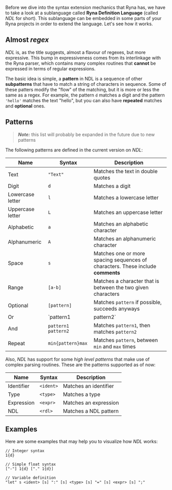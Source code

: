 Before we dive into the syntax extension mechanics that Ryna has, we have to take a look at a sublanguage called 
**Ryna Definition Language** (called *NDL* for short). This sublanguage can be embedded in some parts of your Ryna projects
in order to extend the language. Let's see how it works.

## Almost *regex*

*NDL* is, as the title suggests, almost a flavour of regexes, but more expressive. This bump in expressiveness comes from
its interlinkage with the Ryna parser, which contains many complex routines that **cannot** be expressed in terms of 
regular expressions. 

The basic idea is simple, a **pattern** in NDL is a sequence of other **subpatterns** that have to match a string of characters
in sequence. Some of these patters modify the "flow" of the matching, but it is more or less the same as a regex. For example, the
pattern `d` matches a digit and the pattern `'hello'` matches the text "hello", but you can also have **repeated** matches and **optional** ones.

## Patterns

> ***Note:*** this list will probably be expanded in the future due to new patterns

The following patterns are defined in the current version on *NDL*:

| Name             | Syntax              | Description                                       |
| ---------------- | ------------------- | ------------------------------------------------- |
| Text             | `"Text"`            | Matches the text in double quotes                 |
| Digit            | `d`                 | Matches a digit                                   |
| Lowercase letter | `l`                 | Matches a lowercase letter                        |
| Uppercase letter | `L`                 | Matches an uppercase letter                       |
| Alphabetic       | `a`                 | Matches an alphabetic character                   |
| Alphanumeric     | `A`                 | Matches an alphanumeric character                 |
| Space            | `s`                 | Matches one or more spacing sequences of characters. These include **comments** |
| Range            | `[a-b]`             | Matches a character that is between the two given characters |
| Optional         | `[pattern]`         | Matches `pattern` if possible, succeeds anyways   |
| Or               | `pattern1 | pattern2` | Matches `pattern1` if possible, else matches `pattern2` |
| And              | `pattern1 pattern2` | Matches `pattern1`, then matches `pattern2`       |
| Repeat           | `min{pattern}max`   | Matches `pattern`, between `min` and `max` times  |

Also, *NDL* has support for some *high level patterns* that make use of complex parsing routines. These are the patterns supported as of now:

| Name       | Syntax    | Description           |
| ---------- | --------- | --------------------- |
| Identifier | `<ident>` | Matches an identifier |
| Type       | `<type>`  | Matches a type        |
| Expression | `<expr>`  | Matches an expression |
| NDL        | `<rdl>`   | Matches a NDL pattern |

## Examples

Here are some examples that may help you to visualize how *NDL* works:

```
// Integer syntax
1{d}

// Simple float syntax
["-"] 1{d} ["." 1{d}]

// Variable definition
"let" s <ident> [s] ":" [s] <type> [s] "=" [s] <expr> [s] ";"
```